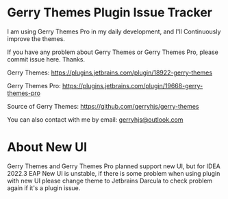 # Gerry Themes Plugin Issue Tracker

I am using Gerry Themes Pro in my daily development, and I'll Continuously improve the themes.

If you have any problem about Gerry Themes or Gerry Themes Pro, please commit issue here. Thanks.

Gerry Themes: https://plugins.jetbrains.com/plugin/18922-gerry-themes

Gerry Themes Pro: https://plugins.jetbrains.com/plugin/19668-gerry-themes-pro

Source of Gerry Themes: https://github.com/gerryhjs/gerry-themes

You can also contact with me by email: gerryhjs@outlook.com

# About New UI 

Gerry Themes and Gerry Themes Pro planned support new UI, but for IDEA 2022.3 EAP New UI is unstable, if there is some problem when using plugin with new UI please change theme to Jetbrains Darcula to check problem again if it's a plugin issue.
